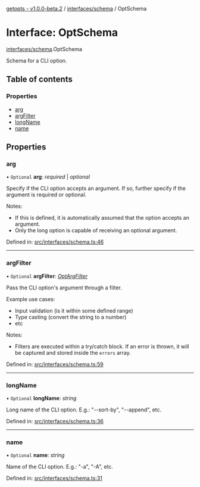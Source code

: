 [getopts - v1.0.0-beta.2](../README.md) / [interfaces/schema](../modules/interfaces_schema.md) / OptSchema

# Interface: OptSchema

[interfaces/schema](../modules/interfaces_schema.md).OptSchema

Schema for a CLI option.

## Table of contents

### Properties

- [arg](interfaces_schema.optschema.md#arg)
- [argFilter](interfaces_schema.optschema.md#argfilter)
- [longName](interfaces_schema.optschema.md#longname)
- [name](interfaces_schema.optschema.md#name)

## Properties

### arg

• `Optional` **arg**: _required_ \| _optional_

Specify if the CLI option accepts an argument. If so, further specify if
the argument is required or optional.

Notes:

- If this is defined, it is automatically assumed that the option accepts
  an argument.
- Only the long option is capable of receiving an optional argument.

Defined in: [src/interfaces/schema.ts:46](https://github.com/prasadrajandran/node-getopts/blob/a583df7/src/interfaces/schema.ts#L46)

---

### argFilter

• `Optional` **argFilter**: [_OptArgFilter_](interfaces_schema.optargfilter.md)

Pass the CLI option's argument through a filter.

Example use cases:

- Input validation (is it within some defined range)
- Type casting (convert the string to a number)
- etc

Notes:

- Filters are executed within a try/catch block. If an error is thrown, it
  will be captured and stored inside the `errors` array.

Defined in: [src/interfaces/schema.ts:59](https://github.com/prasadrajandran/node-getopts/blob/a583df7/src/interfaces/schema.ts#L59)

---

### longName

• `Optional` **longName**: _string_

Long name of the CLI option.
E.g.: "--sort-by", "--append", etc.

Defined in: [src/interfaces/schema.ts:36](https://github.com/prasadrajandran/node-getopts/blob/a583df7/src/interfaces/schema.ts#L36)

---

### name

• `Optional` **name**: _string_

Name of the CLI option.
E.g.: "-a", "-A", etc.

Defined in: [src/interfaces/schema.ts:31](https://github.com/prasadrajandran/node-getopts/blob/a583df7/src/interfaces/schema.ts#L31)
